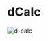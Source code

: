 # dCalc
![d-calc](https://user-images.githubusercontent.com/61211600/122687762-e57bd980-d239-11eb-8078-c7f47de78236.png)
